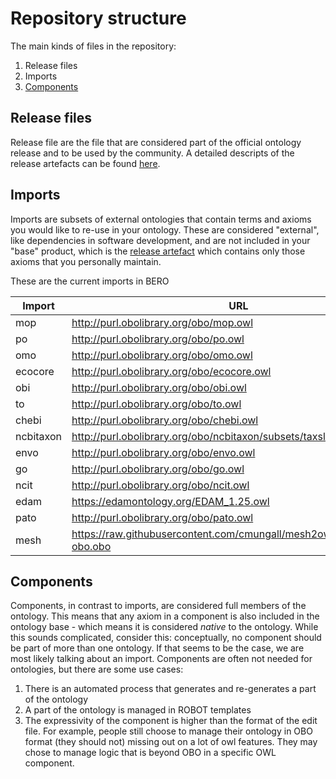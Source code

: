 # Repository structure

The main kinds of files in the repository:

1. Release files
2. Imports
3. [Components](#Components)

## Release files
Release file are the file that are considered part of the official ontology release and to be used by the community. A detailed descripts of the release artefacts can be found [here](https://github.com/INCATools/ontology-development-kit/blob/master/docs/ReleaseArtefacts.md).

## Imports
Imports are subsets of external ontologies that contain terms and axioms you would like to re-use in your ontology. These are considered "external", like dependencies in software development, and are not included in your "base" product, which is the [release artefact](https://github.com/INCATools/ontology-development-kit/blob/master/docs/ReleaseArtefacts.md) which contains only those axioms that you personally maintain.

These are the current imports in BERO

| Import | URL | Type |
| ------ | --- | ---- |
| mop | http://purl.obolibrary.org/obo/mop.owl | None |
| po | http://purl.obolibrary.org/obo/po.owl | None |
| omo | http://purl.obolibrary.org/obo/omo.owl | None |
| ecocore | http://purl.obolibrary.org/obo/ecocore.owl | None |
| obi | http://purl.obolibrary.org/obo/obi.owl | None |
| to | http://purl.obolibrary.org/obo/to.owl | None |
| chebi | http://purl.obolibrary.org/obo/chebi.owl | None |
| ncbitaxon | http://purl.obolibrary.org/obo/ncbitaxon/subsets/taxslim.owl | None |
| envo | http://purl.obolibrary.org/obo/envo.owl | None |
| go | http://purl.obolibrary.org/obo/go.owl | None |
| ncit | http://purl.obolibrary.org/obo/ncit.owl | custom |
| edam | https://edamontology.org/EDAM_1.25.owl | custom |
| pato | http://purl.obolibrary.org/obo/pato.owl | custom |
| mesh | https://raw.githubusercontent.com/cmungall/mesh2owl/master/mesh-obo.obo | custom |

## Components
Components, in contrast to imports, are considered full members of the ontology. This means that any axiom in a component is also included in the ontology base - which means it is considered _native_ to the ontology. While this sounds complicated, consider this: conceptually, no component should be part of more than one ontology. If that seems to be the case, we are most likely talking about an import. Components are often not needed for ontologies, but there are some use cases:

1. There is an automated process that generates and re-generates a part of the ontology
2. A part of the ontology is managed in ROBOT templates
3. The expressivity of the component is higher than the format of the edit file. For example, people still choose to manage their ontology in OBO format (they should not) missing out on a lot of owl features. They may chose to manage logic that is beyond OBO in a specific OWL component.


